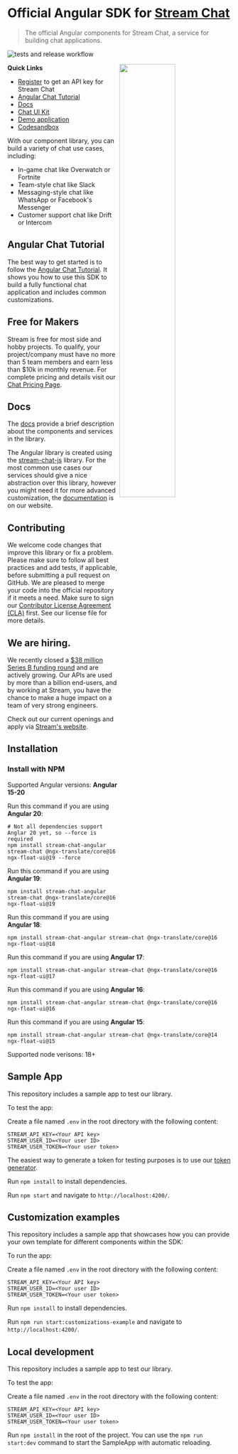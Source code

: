 # Official Angular SDK for [Stream Chat](https://getstream.io/chat/sdk/react/)

> The official Angular components for Stream Chat, a service for building chat applications.

![tests and release workflow](https://github.com/GetStream/stream-chat-angular/actions/workflows/workflow.yml/badge.svg)

<img align="right" src="https://getstream.imgix.net/images/chat/chattutorialart@3x.png?auto=format,enhance" width="50%" />

**Quick Links**

- [Register](https://getstream.io/chat/trial/) to get an API key for Stream Chat
- [Angular Chat Tutorial](https://getstream.io/chat/angular/tutorial/)
- [Docs](https://getstream.io/chat/docs/sdk/angular/)
- [Chat UI Kit](https://getstream.io/chat/ui-kit/)
- [Demo application](https://angular-chat-demo-getstreamio.vercel.app/)
- [Codesandbox](https://codesandbox.io/p/devbox/stream-chat-angular-sample-app-rc3hyw)

With our component library, you can build a variety of chat use cases, including:

- In-game chat like Overwatch or Fortnite
- Team-style chat like Slack
- Messaging-style chat like WhatsApp or Facebook's Messenger
- Customer support chat like Drift or Intercom

## Angular Chat Tutorial

The best way to get started is to follow the [Angular Chat Tutorial](https://getstream.io/chat/angular/tutorial/). It shows you how to use this SDK to build a fully functional chat application and includes common customizations.

## Free for Makers

Stream is free for most side and hobby projects. To qualify, your project/company must have no more than 5 team members and earn less than $10k in monthly revenue.
For complete pricing and details visit our [Chat Pricing Page](https://getstream.io/chat/pricing/).

## Docs

The [docs](https://getstream.io/chat/docs/sdk/angular/) provide a brief description about the components and services in the library.

The Angular library is created using the [stream-chat-js](https://github.com/getstream/stream-chat-js) library. For the most common use cases our services should give a nice abstraction over this library, however you might need it for more advanced customization, the [documentation](https://getstream.io/chat/docs/js/) is on our website.

## Contributing

We welcome code changes that improve this library or fix a problem. Please make sure to follow all best practices and add tests, if applicable, before submitting a pull request on GitHub. We are pleased to merge your code into the official repository if it meets a need. Make sure to sign our [Contributor License Agreement (CLA)](https://docs.google.com/forms/d/e/1FAIpQLScFKsKkAJI7mhCr7K9rEIOpqIDThrWxuvxnwUq2XkHyG154vQ/viewform) first. See our license file for more details.

## We are hiring.

We recently closed a [$38 million Series B funding round](https://techcrunch.com/2021/03/04/stream-raises-38m-as-its-chat-and-activity-feed-apis-power-communications-for-1b-users/) and are actively growing.
Our APIs are used by more than a billion end-users, and by working at Stream, you have the chance to make a huge impact on a team of very strong engineers.

Check out our current openings and apply via [Stream's website](https://getstream.io/team/#jobs).

## Installation

### Install with NPM

Supported Angular versions: **Angular 15-20**

Run this command if you are using **Angular 20**:

```shell
# Not all dependencies support Anglar 20 yet, so --force is required
npm install stream-chat-angular stream-chat @ngx-translate/core@16 ngx-float-ui@19 --force
```

Run this command if you are using **Angular 19**:

```shell
npm install stream-chat-angular stream-chat @ngx-translate/core@16 ngx-float-ui@19
```

Run this command if you are using **Angular 18**:

```shell
npm install stream-chat-angular stream-chat @ngx-translate/core@16 ngx-float-ui@18
```

Run this command if you are using **Angular 17**:

```shell
npm install stream-chat-angular stream-chat @ngx-translate/core@16 ngx-float-ui@17
```

Run this command if you are using **Angular 16**:

```shell
npm install stream-chat-angular stream-chat @ngx-translate/core@16 ngx-float-ui@16
```

Run this command if you are using **Angular 15**:

```shell
npm install stream-chat-angular stream-chat @ngx-translate/core@14 ngx-float-ui@15
```

Supported node verisons: 18+

## Sample App

This repository includes a sample app to test our library.

To test the app:

Create a file named `.env` in the root directory with the following content:

```
STREAM_API_KEY=<Your API key>
STREAM_USER_ID=<Your user ID>
STREAM_USER_TOKEN=<Your user token>
```

The easiest way to generate a token for testing purposes is to use our [token generator](https://getstream.io/chat/docs/react/token_generator/).

Run `npm install` to install dependencies.

Run `npm start` and navigate to `http://localhost:4200/`.

## Customization examples

This repository includes a sample app that showcases how you can provide your own template for different components within the SDK:

To run the app:

Create a file named `.env` in the root directory with the following content:

```
STREAM_API_KEY=<Your API key>
STREAM_USER_ID=<Your user ID>
STREAM_USER_TOKEN=<Your user token>
```

Run `npm install` to install dependencies.

Run `npm run start:customizations-example` and navigate to `http://localhost:4200/`.

## Local development

This repository includes a sample app to test our library.

To test the app:

Create a file named `.env` in the root directory with the following content:

```
STREAM_API_KEY=<Your API key>
STREAM_USER_ID=<Your user ID>
STREAM_USER_TOKEN=<Your user token>
```

Run `npm install` in the root of the project. You can use the `npm run start:dev` command to start the SampleApp with automatic reloading.
